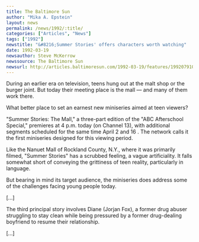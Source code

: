 ```yaml
---
title: The Baltimore Sun
author: "Mika A. Epstein"
layout: news
permalink: /news/1992/:title/
categories: ["Articles", "News"]
tags: ["1992"]
newstitle: "&#8216;Summer Stories' offers characters worth watching"  
date: 1992-03-19
newsauthor: Steve McKerrow  
newssource: The Baltimore Sun  
newsurl: http://articles.baltimoresun.com/1992-03-19/features/1992079104_1_summer-stories-mall-miniseries  
---
```


During an earlier era on television, teens hung out at the malt shop or the burger joint. But today their meeting place is the mall &#8212; and many of them work there.

What better place to set an earnest new miniseries aimed at teen viewers?

"Summer Stories: The Mall," a three-part edition of the "ABC Afterschool Special," premieres at 4 p.m. today (on Channel 13), with additional segments scheduled for the same time April 2 and 16 . The network calls it the first miniseries designed for this viewing period.

Like the Nanuet Mall of Rockland County, N.Y., where it was primarily filmed, "Summer Stories" has a scrubbed feeling, a vague artificiality. It falls somewhat short of conveying the grittiness of teen reality, particularly in language.

But bearing in mind its target audience, the miniseries does address some of the challenges facing young people today.

[...]

The third principal story involves Diane (Jorjan Fox), a former drug abuser struggling to stay clean while being pressured by a former drug-dealing boyfriend to resume their relationship.

[...]

